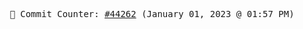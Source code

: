 <p align="center">
    <samp>
        📮 Commit Counter: <a href="https://github.com/Javascript-void0/Javascript-void0/commits/main">#44262</a> (January 01, 2023 @ 01:57 PM)
    </samp>
</p>